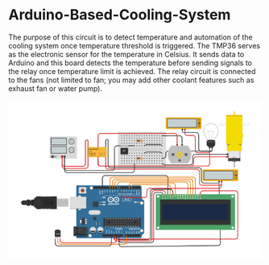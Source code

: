 # Arduino-Based-Cooling-System

The purpose of this circuit is to detect temperature and automation of the cooling system once temperature threshold is triggered. The TMP36 serves as the electronic sensor for the temperature in Celsius. It sends data to Arduino and this board detects the temperature before sending signals to the relay once temperature limit is achieved. The relay circuit is connected to the fans (not limited to fan; you may add other coolant features such as exhaust fan or water pump).

![Image](Documentation/Cooling-System-Schematic-Diagram-in-TinkerCAD.png)
